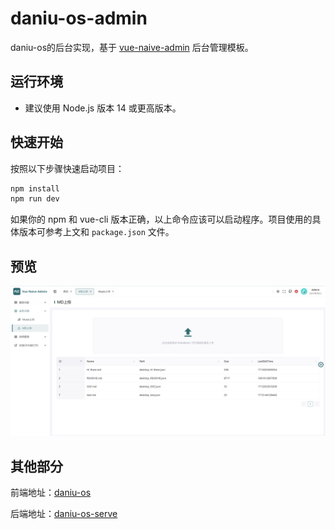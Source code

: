 # daniu-os-admin

daniu-os的后台实现，基于 [vue-naive-admin](https://github.com/zclzone/vue-naive-admin) 后台管理模板。

## 运行环境
- 建议使用 Node.js 版本 14 或更高版本。

## 快速开始

按照以下步骤快速启动项目：

```sh
npm install
npm run dev
```

如果你的 npm 和 vue-cli 版本正确，以上命令应该可以启动程序。项目使用的具体版本可参考上文和 `package.json` 文件。

## 预览
![img.png](./imgs/img.png)

## 其他部分
前端地址：[daniu-os](https://github.com/FangDaniu666/daniu-os)

后端地址：[daniu-os-serve](https://github.com/FangDaniu666/daniu-os-serve)
